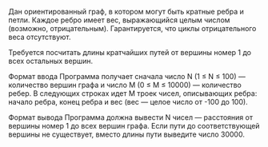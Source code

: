 Дан ориентированный граф, в котором могут быть кратные ребра и петли. Каждое ребро имеет вес, выражающийся целым числом (возможно, отрицательным). Гарантируется, что циклы отрицательного веса отсутствуют.

Требуется посчитать длины кратчайших путей от вершины номер 1 до всех остальных вершин.

Формат ввода
Программа получает сначала число N (1 ≤ N ≤ 100) — количество вершин графа и число M (0 ≤ M ≤ 10000) — количество ребер. В следующих строках идет M троек чисел, описывающих ребра: начало ребра, конец ребра и вес (вес — целое число от -100 до 100).

Формат вывода
Программа должна вывести N чисел — расстояния от вершины номер 1 до всех вершин графа. Если пути до соответствующей вершины не существует, вместо длины пути выведите число 30000.
